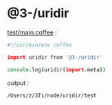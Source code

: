 [‼️]: ✏️README.mdt

# @3-/uridir

[test/main.coffee](./test/main.coffee) :

```coffee
#!/usr/bin/env coffee

import uridir from '@3-/uridir'

console.log(uridir(import.meta))
```

output :

```
/Users/z/3Ti/node/uridir/test
```

